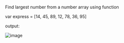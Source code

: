 Find largest number from a number array using function

var express = [14, 45, 89, 12, 78, 36, 95]

output:

![image](https://github.com/AswathyMS96/Array/assets/146731424/9412c035-89c6-4d24-b372-8d0ec545237d)
